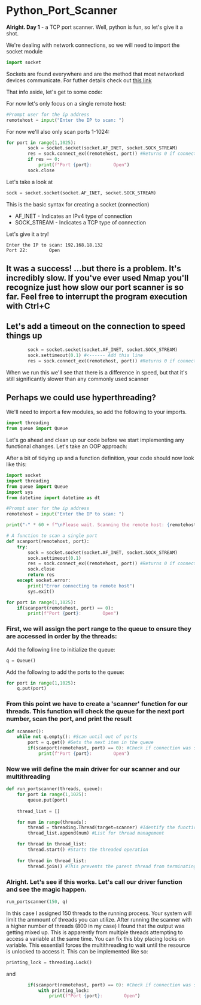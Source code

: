 # Python_Port_Scanner

**Alright. Day 1** - a TCP port scanner. Well, python is fun, so let's give it a shot. 

We're dealing with network connections, so we will need to import the socket module

```Python
import socket
```

Sockets are found everywhere and are the method that most networked devices communicate. For futher details check out [this link](https://docs.python.org/3/library/socket.html)

That info aside, let's get to some code:

For now let's only focus on a single remote host:

```Python
#Prompt user for the ip address
remotehost = input("Enter the IP to scan: ")
```

For now we'll also only scan ports 1-1024:

```Python
for port in range(1,1025):
        sock = socket.socket(socket.AF_INET, socket.SOCK_STREAM)
        res = sock.connect_ex((remotehost, port)) #Returns 0 if connection is successful
        if res == 0:
            print(f"Port {port}:        Open")
        sock.close
```

Let's take a look at
```Python
sock = socket.socket(socket.AF_INET, socket.SOCK_STREAM)
```
This is the basic syntax for creating a socket (connection)
- AF_INET - Indicates an IPv4 type of connection
- SOCK_STREAM - Indicates a TCP type of connection

Let's give it a try!

```
Enter the IP to scan: 192.168.18.132
Port 22:        Open
```

## It was a success! ...but there is a problem. It's incredibly slow. If you've ever used Nmap you'll recognize just how slow our port scanner is so far. Feel free to interrupt the program execution with Ctrl+C 

## Let's add a timeout on the connection to speed things up

```Python
        sock = socket.socket(socket.AF_INET, socket.SOCK_STREAM)
        sock.settimeout(0.1) #<------ Add this line
        res = sock.connect_ex((remotehost, port)) #Returns 0 if connection is successful
```

When we run this we'll see that there is a difference in speed, but that it's still significantly slower than any commonly used scanner

## Perhaps we could use hyperthreading? 

We'll need to import a few modules, so add the following to your imports.
```Python
import threading
from queue import Queue
```

Let's go ahead and clean up our code before we start implementing any functional changes. Let's take an OOP approach:

After a bit of tidying up and a function definition, your code should now look like this:

```Python
import socket
import threading
from queue import Queue
import sys
from datetime import datetime as dt

#Prompt user for the ip address
remotehost = input("Enter the IP to scan: ")

print("-" * 60 + f"\nPlease wait. Scanning the remote host: {remotehost}\n" + "-" * 60)

# A function to scan a single port
def scanport(remotehost, port):
    try:
        sock = socket.socket(socket.AF_INET, socket.SOCK_STREAM)
        sock.settimeout(0.1)
        res = sock.connect_ex((remotehost, port)) #Returns 0 if connection is successful
        sock.close
        return res
    except socket.error:
        print("Error connecting to remote host")
        sys.exit()

for port in range(1,1025):
    if(scanport(remotehost, port) == 0):
        print(f"Port {port}:        Open")
```

### First, we will assign the port range to the queue to ensure they are accessed in order by the threads:

Add the following line to initialize the queue:
```Python
q = Queue()
```

Add the following to add the ports to the queue:
```Python
for port in range(1,1025):
    q.put(port)
```
    
### From this point we have to create a 'scanner' function for our threads. This function will check the queue for the next port number, scan the port, and print the result
```Python
def scanner():
    while not q.empty(): #Scan until out of ports
        port = q.get() #Gets the next item in the queue
        if(scanport(remotehost, port) == 0): #Check if connection was successful
            print(f"Port {port}:        Open")
```

### Now we will define the main driver for our scanner and our multithreading

```Python
def run_portscanner(threads, queue):
    for port in range(1,1025):
        queue.put(port)
    
    thread_list = []

    for num in range(threads):
        thread = threading.Thread(target=scanner) #Identify the function that each thread will run
        thread_list.append(num) #List for thread management

    for thread in thread_list:
        thread.start() #Starts the threaded operation
    
    for thread in thread_list:
        thread.join() #This prevents the parent thread from terminating until the child threads are complete
```

### Alright. Let's see if this works. Let's call our driver function and see the magic happen. 

```Python
run_portscanner(150, q)
```

In this case I assigned 150 threads to the running process. Your system will limit the ammount of threads you can utilize. After running the scanner with a higher number of threads (800 in my case) I found that the output was getting mixed up. This is apparently from multiple threads attempting to access a variable at the same time. You can fix this bby placing locks on variable. This essentiall forces the multithreading to wait until the resource is unlocked to access it. This can be implemented like so:

```Python
printing_lock = threading.Lock()
```
and
```Python
        if(scanport(remotehost, port) == 0): #Check if connection was successful
            with printing_lock:
                print(f"Port {port}:        Open")
```


